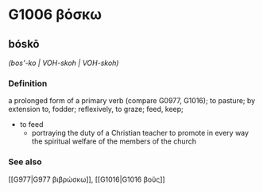 # G1006 βόσκω

## bóskō

_(bos'-ko | VOH-skoh | VOH-skoh)_

### Definition

a prolonged form of a primary verb (compare G0977, G1016); to pasture; by extension to, fodder; reflexively, to graze; feed, keep; 

- to feed
  - portraying the duty of a Christian teacher to promote in every way the spiritual welfare of the members of the church

### See also

[[G977|G977 βιβρώσκω]], [[G1016|G1016 βοῦς]]
